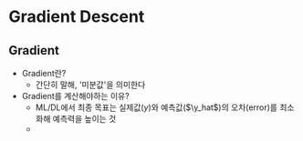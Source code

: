 # Gradient Descent

## Gradient
- Gradient란? 
  - 간단히 말해, '미분값'을 의미한다
- Gradient를 계산해야하는 이유?
  - ML/DL에서 최종 목표는 실제값($y$)와 예측값($\y_hat$)의 오차(error)를 최소화해 예측력을 높이는 것
  - 
